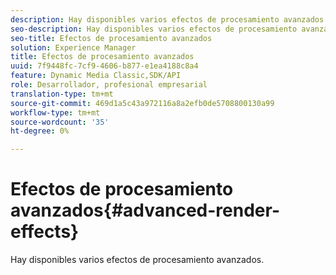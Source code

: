 ```yaml
---
description: Hay disponibles varios efectos de procesamiento avanzados.
seo-description: Hay disponibles varios efectos de procesamiento avanzados.
seo-title: Efectos de procesamiento avanzados
solution: Experience Manager
title: Efectos de procesamiento avanzados
uuid: 7f9448fc-7cf9-4606-b877-e1ea4188c8a4
feature: Dynamic Media Classic,SDK/API
role: Desarrollador, profesional empresarial
translation-type: tm+mt
source-git-commit: 469d1a5c43a972116a8a2efb0de5708800130a99
workflow-type: tm+mt
source-wordcount: '35'
ht-degree: 0%

---
```



# Efectos de procesamiento avanzados{#advanced-render-effects}

Hay disponibles varios efectos de procesamiento avanzados.

